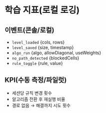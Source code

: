 # 학습 지표(로컬 로깅)

## 이벤트(콘솔/로컬)
- `level_loaded` {cols, rows}
- `level_saved` {size, timestamp}
- `algo_run` {algo, allowDiagonal, useWeights}
- `no_path_detected` {blockedCells}
- `rule_toggle` {rule, value}

## KPI(수동 측정/파일럿)
- 세션당 규칙 변경 횟수
- 알고리즘 전환 후 재실행 비율
- 경로 없음 → 해결까지 시도 횟수
